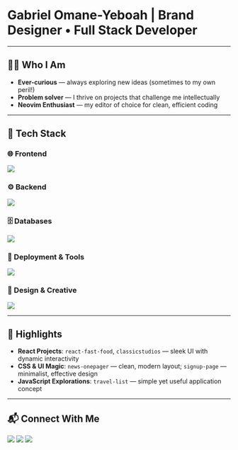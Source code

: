 # Gabriel Omane-Yeboah | **Brand Designer • Full Stack Developer**

---

## 👨‍💻 Who I Am
- **Ever-curious** — always exploring new ideas (sometimes to my own peril!)  
- **Problem solver** — I thrive on projects that challenge me intellectually  
- **Neovim Enthusiast** — my editor of choice for clean, efficient coding  

---

## 🧰 Tech Stack

### 🌐 Frontend  
<p>
  <img src="https://skillicons.dev/icons?i=html,css,js,ts,react,nextjs,redux,tailwind,vite,reactnative" />
</p>

### ⚙️ Backend  
<p>
  <img src="https://skillicons.dev/icons?i=nodejs,express,deno,laravel" />
</p>

### 🗄️ Databases  
<p>
  <img src="https://skillicons.dev/icons?i=mongodb,mysql,sqlite" />
</p>

### 🚀 Deployment & Tools  
<p>
  <img src="https://skillicons.dev/icons?i=docker,git,github,vercel,netlify,postman,cloudflare,aws,digitalocean" />
</p>

### 🎨 Design & Creative  
<p>
  <img src="https://skillicons.dev/icons?i=figma,ai,ps,pr,ae" />
</p>

---

## 🚀 Highlights
- **React Projects**: `react-fast-food`, `classicstudios` — sleek UI with dynamic interactivity  
- **CSS & UI Magic**: `news-onepager` — clean, modern layout; `signup-page` — minimalist, effective design  
- **JavaScript Explorations**: `travel-list` — simple yet useful application concept  

---

## 📬 Connect With Me  
<p>
  <a href="https://twitter.com/mrhighdot"><img src="https://skillicons.dev/icons?i=twitter" /></a>
  <a href="https://www.instagram.com/mrhighdot"><img src="https://skillicons.dev/icons?i=instagram" /></a>
  <a href="https://www.behance.net/gabrielomane-"><img src="https://skillicons.dev/icons?i=behance" /></a>
</p>
